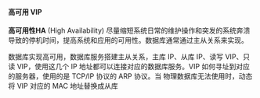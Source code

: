 #### 高可用 VIP
**高可用性HA** (High Availability) 尽量缩短系统日常的维护操作和突发的系统奔溃导致的停机时间，提高系统和应用的可用性。数据库通常通过主从关系来实现。

数据库实现高可用，数据库服务搭建主从关系，主库 IP、从库 IP、读写 VIP、只读 VIP，使用这几个 IP 地址都可以连接对应的数据库服务。VIP 如何寻址到对应的服务器，使用的是 TCP/IP 协议的 ARP 协议。当 物理数据库无法使用时，动态将 VIP 对应的 MAC 地址替换成从库
